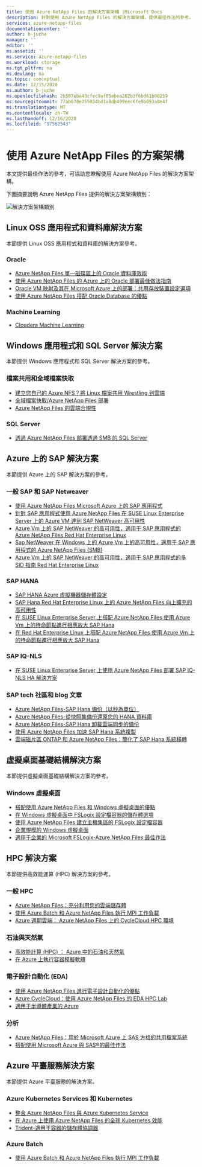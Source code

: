 ```yaml
---
title: 使用 Azure NetApp Files 的解決方案架構 |Microsoft Docs
description: 針對使用 Azure NetApp Files 的解決方案架構，提供最佳作法的參考。
services: azure-netapp-files
documentationcenter: ''
author: b-juche
manager: ''
editor: ''
ms.assetid: ''
ms.service: azure-netapp-files
ms.workload: storage
ms.tgt_pltfrm: na
ms.devlang: na
ms.topic: conceptual
ms.date: 12/15/2020
ms.author: b-juche
ms.openlocfilehash: 2b567eba43cfec9af05ebea262b3f6bd61b00259
ms.sourcegitcommit: 77ab078e255034bd1a8db499eec6fe9b093a8e4f
ms.translationtype: MT
ms.contentlocale: zh-TW
ms.lasthandoff: 12/16/2020
ms.locfileid: "97562543"
---
```

# <a name="solution-architectures-using-azure-netapp-files"></a>使用 Azure NetApp Files 的方案架構
本文提供最佳作法的參考，可協助您瞭解使用 Azure NetApp Files 的解決方案架構。  

下圖摘要說明 Azure NetApp Files 提供的解決方案架構類別：

![解決方案架構類別](../media/azure-netapp-files/solution-architecture-categories.png)

## <a name="linux-oss-apps-and-database-solutions"></a>Linux OSS 應用程式和資料庫解決方案

本節提供 Linux OSS 應用程式和資料庫的解決方案參考。 

### <a name="oracle"></a>Oracle

* [Azure NetApp Files 單一磁碟區上的 Oracle 資料庫效能](performance-oracle-single-volumes.md)
* [使用 Azure NetApp Files 的 Azure 上的 Oracle 部署最佳做法指南](https://www.netapp.com/us/media/tr-4780.pdf)
* [Oracle VM 映射及其在 Microsoft Azure 上的部署：共用存放裝置設定選項](../virtual-machines/workloads/oracle/oracle-vm-solutions.md#shared-storage-configuration-options)
* [使用 Azure NetApp Files 搭配 Oracle Database 的優點](solutions-benefits-azure-netapp-files-oracle-database.md)

### <a name="machine-learning"></a>Machine Learning
*   [Cloudera Machine Learning](https://docs.cloudera.com/machine-learning/cloud/requirements-azure/topics/ml-requirements-azure.html)

## <a name="windows-apps-and-sql-server-solutions"></a>Windows 應用程式和 SQL Server 解決方案

本節提供 Windows 應用程式和 SQL Server 解決方案的參考。

### <a name="file-sharing-and-global-file-caching"></a>檔案共用和全域檔案快取

* [建立您自己的 Azure NFS？將 Linux 檔案共用 Wrestling 到雲端](https://cloud.netapp.com/blog/ma-anf-blg-build-your-own-linux-nfs-file-shares)
* [全域檔案快取/Azure NetApp Files 部署](https://youtu.be/91LKb1qsLIM)
* [Azure NetApp Files 的雲端合規性](https://cloud.netapp.com/hubfs/Cloud%20Compliance%20for%20Azure%20NetApp%20Files%20-%20November%202020.pdf)

### <a name="sql-server"></a>SQL Server

* [透過 Azure NetApp Files 部署透過 SMB 的 SQL Server](https://www.youtube.com/watch?v=x7udfcYbibs)
<!-- * [Deploy SQL Server Always-On Failover Cluster over SMB with Azure NetApp Files](https://www.youtube.com/watch?v=zuNJ5E07e8Q) --> 
<!-- * [Deploy Always-On Availability Groups with Azure NetApp Files](https://www.youtube.com/watch?v=y3VQmzzeyvc) --> 

## <a name="sap-on-azure-solutions"></a>Azure 上的 SAP 解決方案

本節提供 Azure 上的 SAP 解決方案的參考。 

### <a name="generic-sap-and-sap-netweaver"></a>一般 SAP 和 SAP Netweaver 

* [使用 Azure NetApp Files Microsoft Azure 上的 SAP 應用程式](https://www.netapp.com/us/media/tr-4746.pdf)
* [針對 SAP 應用程式使用 Azure NetApp Files 在 SUSE Linux Enterprise Server 上的 Azure VM 達到 SAP NetWeaver 高可用性](../virtual-machines/workloads/sap/high-availability-guide-suse-netapp-files.md)
* [Azure Vm 上的 SAP NetWeaver 的高可用性，適用于 SAP 應用程式的 Azure NetApp Files Red Hat Enterprise Linux](../virtual-machines/workloads/sap/high-availability-guide-rhel-netapp-files.md)
* [Sap NetWeaver 在 Windows 上的 Azure Vm 上的高可用性，適用于 SAP 應用程式的 Azure NetApp Files (SMB) ](../virtual-machines/workloads/sap/high-availability-guide-windows-netapp-files-smb.md)
* [Azure Vm 上的 SAP NetWeaver 的高可用性，適用于 SAP 應用程式的多 SID 指南 Red Hat Enterprise Linux](../virtual-machines/workloads/sap/high-availability-guide-rhel-multi-sid.md)

### <a name="sap-hana"></a>SAP HANA 

* [SAP HANA Azure 虛擬機器儲存體設定](../virtual-machines/workloads/sap/hana-vm-operations-storage.md)
* [SAP Hana Red Hat Enterprise Linux 上的 Azure NetApp Files 向上擴充的高可用性](../virtual-machines/workloads/sap/sap-hana-high-availability-netapp-files-red-hat.md)
* [在 SUSE Linux Enterprise Server 上搭配 Azure NetApp Files 使用 Azure Vm 上的待命節點進行相應放大 SAP Hana](../virtual-machines/workloads/sap/sap-hana-scale-out-standby-netapp-files-suse.md)
* [在 Red Hat Enterprise Linux 上搭配 Azure NetApp Files 使用 Azure Vm 上的待命節點進行相應放大 SAP Hana](../virtual-machines/workloads/sap/sap-hana-scale-out-standby-netapp-files-rhel.md)

### <a name="sap-iq-nls"></a>SAP IQ-NLS
*   [在 SUSE Linux Enterprise Server 上使用 Azure NetApp Files 部署 SAP IQ-NLS HA 解決方案](https://techcommunity.microsoft.com/t5/running-sap-applications-on-the/deploy-sap-iq-nls-ha-solution-using-azure-netapp-files-on-suse/ba-p/1651172#.X2tDfpNzBh4.linkedin)

### <a name="sap-tech-community-and-blog-posts"></a>SAP tech 社區和 blog 文章 

* [Azure NetApp Files-SAP Hana 備份（以秒為單位）](https://blog.netapp.com/azure-netapp-files-sap-hana-backup-in-seconds/)
* [Azure NetApp Files-從快照集備份還原您的 HANA 資料庫](https://blog.netapp.com/azure-netapp-files-backup-sap-hana)
* [Azure NetApp Files-SAP Hana 卸載雲端同步的備份](https://blog.netapp.com/azure-netapp-files-sap-hana)
* [使用 Azure NetApp Files 加速 SAP Hana 系統複製](https://blog.netapp.com/sap-hana-faster-using-azure-netapp-files/)
* [雲端磁片區 ONTAP 和 Azure NetApp Files：簡化了 SAP Hana 系統移轉](https://blog.netapp.com/cloud-volumes-ontap-and-azure-netapp-files-sap-hana-system-migration-made-easy/)

## <a name="virtual-desktop-infrastructure-solutions"></a>虛擬桌面基礎結構解決方案

本節提供虛擬桌面基礎結構解決方案的參考。

### <a name="windows-virtual-desktop"></a>Windows 虛擬桌面

* [搭配使用 Azure NetApp Files 和 Windows 虛擬桌面的優點](solutions-windows-virtual-desktop.md)
* [在 Windows 虛擬桌面中 FSLogix 設定檔容器的儲存體選項](../virtual-desktop/store-fslogix-profile.md#azure-platform-details)
* [使用 Azure NetApp Files 建立主機集區的 FSLogix 設定檔容器](../virtual-desktop/create-fslogix-profile-container.md)
* [企業規模的 Windows 虛擬桌面](/azure/architecture/example-scenario/wvd/windows-virtual-desktop)
* [適用于企業的 Microsoft FSLogix-Azure NetApp Files 最佳作法](/azure/architecture/example-scenario/wvd/windows-virtual-desktop-fslogix#azure-netapp-files-best-practices)

## <a name="hpc-solutions"></a>HPC 解決方案

本節提供高效能運算 (HPC) 解決方案的參考。 

### <a name="generic-hpc"></a>一般 HPC

* [Azure NetApp Files：充分利用您的雲端儲存體](https://cloud.netapp.com/hubfs/Resources/ANF%20PERFORMANCE%20TESTING%20IN%20TEMPLATE.pdf)
* [使用 Azure Batch 和 Azure NetApp Files 執行 MPI 工作負載](https://azure.microsoft.com/resources/run-mpi-workloads-with-azure-batch-and-azure-netapp-files/)
* [Azure 週期雲端： Azure NetApp Files 上的 CycleCloud HPC 環境](/azure/cyclecloud/overview)

### <a name="oil-and-gas"></a>石油與天然氣

* [高效能計算 (HPC) ： Azure 中的石油和天然氣](https://techcommunity.microsoft.com/t5/azure-global/high-performance-computing-hpc-oil-and-gas-in-azure/ba-p/824926)
* [在 Azure 上執行容器模擬軟體](/azure/architecture/example-scenario/infrastructure/reservoir-simulation)

### <a name="electronic-design-automation-eda"></a>電子設計自動化 (EDA) 

* [使用 Azure NetApp Files 進行電子設計自動化的優點](solutions-benefits-azure-netapp-files-electronic-design-automation.md)
* [Azure CycleCloud：使用 Azure NetApp Files 的 EDA HPC Lab](https://github.com/Azure/cyclecloud-hands-on-labs/blob/master/EDA/README.md)
* [適用于半導體產業的 Azure](https://azurecomcdn.azureedge.net/cvt-f40f39cd9de2d875ab0c198a8d7b186350cf0bca161e80d7896941389685d012/mediahandler/files/resourcefiles/azure-for-the-semiconductor-industry/Azure_for_the_Semiconductor_Industry.pdf)

### <a name="analytics"></a>分析

* [Azure NetApp Files：用於 Microsoft Azure 上 SAS 方格的共用檔案系統](https://communities.sas.com/t5/Administration-and-Deployment/Azure-NetApp-Files-A-shared-file-system-to-use-with-SAS-Grid-on/m-p/705192)
* [搭配使用 Microsoft Azure 與 SAS®的最佳作法](https://communities.sas.com/t5/Administration-and-Deployment/Best-Practices-for-Using-Microsoft-Azure-with-SAS/m-p/676833#M19680)

## <a name="azure-platform-services-solutions"></a>Azure 平臺服務解決方案

本節提供 Azure 平臺服務的解決方案。 

### <a name="azure-kubernetes-services-and-kubernetes"></a>Azure Kubernetes Services 和 Kubernetes

* [整合 Azure NetApp Files 與 Azure Kubernetes Service](../aks/azure-netapp-files.md)
* [在 Azure 上使用 Azure NetApp Files 的全球 Kubernetes 效能](https://cloud.netapp.com/blog/ma-anf-blg-configure-kubernetes-openshift)
* [Trident-適用于容器的儲存體協調器](https://netapp-trident.readthedocs.io/en/stable-v20.04/kubernetes/operations/tasks/backends/anf.html)

### <a name="azure-batch"></a>Azure Batch

* [使用 Azure Batch 和 Azure NetApp Files 執行 MPI 工作負載](https://azure.microsoft.com/resources/run-mpi-workloads-with-azure-batch-and-azure-netapp-files/)
